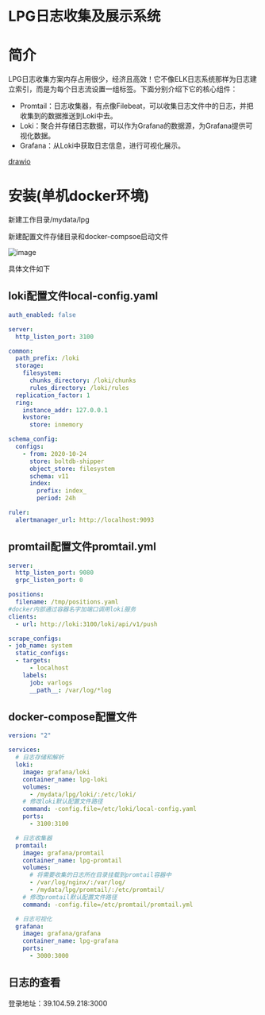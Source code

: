 # LPG日志收集及展示系统
# 简介
LPG日志收集方案内存占用很少，经济且高效！它不像ELK日志系统那样为日志建立索引，而是为每个日志流设置一组标签。下面分别介绍下它的核心组件：

* Promtail：日志收集器，有点像Filebeat，可以收集日志文件中的日志，并把收集到的数据推送到Loki中去。
* Loki：聚合并存储日志数据，可以作为Grafana的数据源，为Grafana提供可视化数据。
* Grafana：从Loki中获取日志信息，进行可视化展示。

[drawio](sNK1L4WpLepUqFxHR1KWsO2RnW05cF0DXVefCqUPn_Y.svg)



# 安装(单机docker环境)
新建工作目录/mydata/lpg

新建配置文件存储目录和docker-compsoe启动文件

![image](https://file.bbzy.online/blog/6uPH8-DncQnSXicvx53Xzwjy2xAlg5SU0cDvy2-Ml84.png)

具体文件如下

## loki配置文件local-config.yaml
```yaml
auth_enabled: false

server:
  http_listen_port: 3100

common:
  path_prefix: /loki
  storage:
    filesystem:
      chunks_directory: /loki/chunks
      rules_directory: /loki/rules
  replication_factor: 1
  ring:
    instance_addr: 127.0.0.1
    kvstore:
      store: inmemory

schema_config:
  configs:
    - from: 2020-10-24
      store: boltdb-shipper
      object_store: filesystem
      schema: v11
      index:
        prefix: index_
        period: 24h

ruler:
  alertmanager_url: http://localhost:9093
```
## promtail配置文件promtail.yml
```yaml
server:
  http_listen_port: 9080
  grpc_listen_port: 0

positions:
  filename: /tmp/positions.yaml
#docker内部通过容器名字加端口调用loki服务
clients:
  - url: http://loki:3100/loki/api/v1/push

scrape_configs:
- job_name: system
  static_configs:
  - targets:
      - localhost
    labels:
      job: varlogs
      __path__: /var/log/*log
```
## docker-compose配置文件
```yaml
version: "2"

services:
  # 日志存储和解析
  loki:
    image: grafana/loki
    container_name: lpg-loki
    volumes:
      - /mydata/lpg/loki/:/etc/loki/
    # 修改loki默认配置文件路径
    command: -config.file=/etc/loki/local-config.yaml
    ports:
      - 3100:3100

  # 日志收集器
  promtail:
    image: grafana/promtail
    container_name: lpg-promtail
    volumes:
      # 将需要收集的日志所在目录挂载到promtail容器中
      - /var/log/nginx/:/var/log/
      - /mydata/lpg/promtail/:/etc/promtail/
    # 修改promtail默认配置文件路径
    command: -config.file=/etc/promtail/promtail.yml

  # 日志可视化
  grafana:
    image: grafana/grafana
    container_name: lpg-grafana
    ports:
      - 3000:3000
```
## 日志的查看
登录地址：39.104.59.218:3000